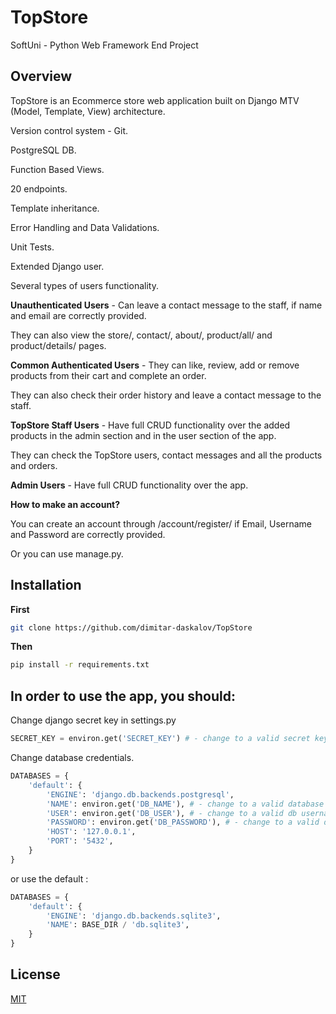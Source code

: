 # TopStore

SoftUni - Python Web Framework End Project


## Overview

TopStore is an Ecommerce store web application built on Django MTV (Model, Template, View) architecture.

Version control system - Git.

PostgreSQL DB.

Function Based Views.

20 endpoints.

Template inheritance.

Error Handling and Data Validations.

Unit Tests.

Extended Django user.

Several types of users functionality.

**Unauthenticated Users** - Can leave a contact message to the staff, if name and email are correctly provided.

They can also view the store/, contact/, about/, product/all/ and product/details/ pages.


**Common Authenticated Users** - They can like, review, add or remove products from their cart and complete an order. 

They can also check their order history and leave a contact message to the staff.


**TopStore Staff Users** - Have full CRUD functionality over the added products in the admin section and in the user section of the app.

They can check the TopStore users, contact messages and all the products and orders.


**Admin Users** - Have full CRUD functionality over the app.


**How to make an account?**

You can create an account through /account/register/ if Email, Username and Password are correctly provided.

Or you can use manage.py.


## Installation

**First**
```bash
git clone https://github.com/dimitar-daskalov/TopStore
```
**Then**
```bash
pip install -r requirements.txt
```
## In order to use the app, you should:

Change django secret key in settings.py

```python
SECRET_KEY = environ.get('SECRET_KEY') # - change to a valid secret key
```

Change database credentials.

```python
DATABASES = {
    'default': {
        'ENGINE': 'django.db.backends.postgresql',
        'NAME': environ.get('DB_NAME'), # - change to a valid database name
        'USER': environ.get('DB_USER'), # - change to a valid db username
        'PASSWORD': environ.get('DB_PASSWORD'), # - change to a valid db password
        'HOST': '127.0.0.1',
        'PORT': '5432',
    }
}
```

or use the default :

```python
DATABASES = {
    'default': {
        'ENGINE': 'django.db.backends.sqlite3',
        'NAME': BASE_DIR / 'db.sqlite3',
    }
}
```

## License

[MIT](https://github.com/dimitar-daskalov/TopStore/blob/main/LICENSE)
